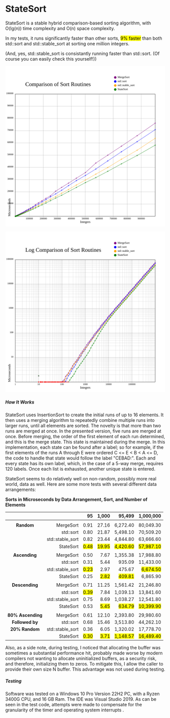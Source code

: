 # StateSort

StateSort is a stable hybrid comparison-based sorting algorithm, with O(lg(n)) time complexity and O(n) space complexity.

In my tests, it runs significantly faster than other sorts, <mark>9% faster</mark> than both std::sort and std::stable_sort at sorting one million integers.

(And, yes, std::stable_sort is consistantly running faster than std::sort. (Of course you can easily check this yourself!))

![Race Results](./RaceResults_2024-12-29_12-38.txt.svg)

![Log Race Results](./RaceResults_2024-12-29_12-38.txt.log.svg)

##### How It Works

StateSort uses InsertionSort to create the initial runs of up to 16 elements. It then uses a merging algorithm to repeatedly combine multiple runs into larger runs, until all elements are sorted.
The novelty is that more than two runs are merged at once. In the presented version, five runs are merged at once. Before merging, the order of the first element of each run determined, and this is the merge state. This state is maintained during the merge.
In this implementation, each state can be found after a label; so for example, if the first elements of the runs A through E were ordered C <= E < B < A <= D, the code to handle that state would follow the label "CEBAD:".
Each and every state has its own label, which, in the case of a 5-way merge, requires 120 labels. Once each list is exhausted, another unique state is entered.

StateSort seems to do relatively well on non-random, possibly more real world, data as well. Here are some more tests with several different data arrangements:

**Sorts in Microseconds by Data Arrangement, Sort, and Number of Elements**

|                   |                  | 95                | 1,000             | 95,499                | 1,000,000              |
|:-----------------:| ----------------:| -----------------:| ------------------:| ---------------------:| ----------------------:|
|                   |                  |                   |                    |                       |                        |
| **Random**        | MergeSort        | 0.91              | 27.16              | 6,272.40              | 80,049.30              |
|                   | std::sort        | 0.80              | 21.87              | 5,498.10              | 70,509.20              |
|                   | std::stable_sort | 0.82              | 23.44              | 4,844.80              | 63,666.60              |
|                   | StateSort        | <mark>0.48</mark> | <mark>19.95</mark> | <mark>4,420.60</mark> | <mark>57,987.10</mark> |
|                   |                  |                   |                    |                       |                        |
| **Ascending**     | MergeSort        | 0.50              | 7.67               | 1,355.38              | 17,988.80              |
|                   | std::sort        | 0.31              | 5.44               | 935.09                | 11,433.00              |
|                   | std::stable_sort | <mark>0.23</mark> | 2.97               | 475.67                | <mark>6,674.50</mark>  |
|                   | StateSort        | 0.25              | <mark>2.82</mark>  | <mark>409.81</mark>   | 6,865.90               |
|                   |                  |                   |                    |                       |                        |
| **Descending**    | MergeSort        | 0.71              | 11.25              | 1,561.42              | 21,246.80              |
|                   | std::sort        | <mark>0.39</mark> | 7.84               | 1,039.13              | 13,841.60              |
|                   | std::stable_sort | 0.75              | 8.69               | 1,038.27              | 12,541.80              |
|                   | StateSort        | 0.53              | <mark>5.45</mark>  | <mark>634.79</mark>   | <mark>10,399.90</mark> |
|                   |                  |                   |                    |                       |                        |
| **80% Ascending** | MergeSort        | 0.61              | 12.10              | 2,393.80              | 29,980.60              |
| **Followed by**   | std::sort        | 0.68              | 15.46              | 3,513.80              | 44,262.10              |
| **20% Random**    | std::stable_sort | 0.36              | 6.05               | 1,320.02              | 17,778.70              |
|                   | StateSort        | <mark>0.30</mark> | <mark>3.71</mark>  | <mark>1,148.57</mark> | <mark>16,489.40</mark> |

Also, as a side note, during testing, I noticed that allocating the buffer was sometimes a substantial performance hit, probably made worse by modern compilers not wanting to allocate uninitialized buffers, as a security risk, and therefore, initializing them to zeros. To mitigate this, I allow the caller to provide their own size N buffer. This advantage was not used during testing.

##### Testing

Software was tested on a Windows 10 Pro Version 22H2 PC, with a Ryzen 3400G CPU, and 16 GB Ram. The IDE was Visual Studio 2019. As can be seen in the test code, attempts were made to compensate for the granularity of the timer and operating system interrupts .
